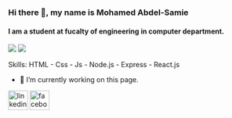 ### Hi there 👋, my name is Mohamed Abdel-Samie
#### I am a student at fucalty of engineering in computer department. 

![](https://raw.githubusercontent.com/Mohamed-a591/github-stats/master/generated/overview.svg#gh-dark-mode-only)
![](https://raw.githubusercontent.com/Mohamed-a591/github-stats/master/generated/overview.svg#gh-light-mode-only)

Skills: HTML - Css - Js - Node.js - Express - React.js

- 🔭 I’m currently working on this page. 


[<img src='https://cdn.jsdelivr.net/npm/simple-icons@3.0.1/icons/linkedin.svg' alt='linkedin' height='40'>](https://www.linkedin.com/in/https://www.linkedin.com/in/mo-abdel-samie//)  [<img src='https://cdn.jsdelivr.net/npm/simple-icons@3.0.1/icons/facebook.svg' alt='facebook' height='40'>](https://www.facebook.com/https://www.facebook.com/profile.php?id=100003163896772)  


